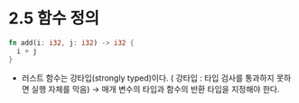 2.5 함수 정의
==
```rust
fn add(i: i32, j: i32) -> i32 {
  i + j
}
```
- 러스트 함수는 강타입(strongly typed)이다. ( 강타입 : 타입 검사를 통과하지 못하면 실행 자체를 막음)
→ 매개 변수의 타입과 함수의 반환 타입을 지정해야 한다.
